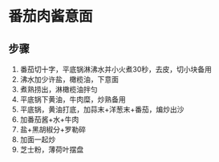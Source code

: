 番茄肉酱意面
===

步骤
---

1. 番茄切十字，平底锅淋沸水并小火煮30秒，去皮，切小块备用
2. 沸水加少许盐，橄榄油，下意面
3. 煮熟捞出，淋橄榄油拌匀
4. 平底锅下黄油，牛肉糜，炒熟备用
5. 平底锅，黄油打底，加蒜末+洋葱末+番茄，煸炒出沙
6. 加番茄酱+水+牛肉
7. 盐+黑胡椒分+罗勒碎
8. 加面一起炒
9. 芝士粉，薄荷叶摆盘